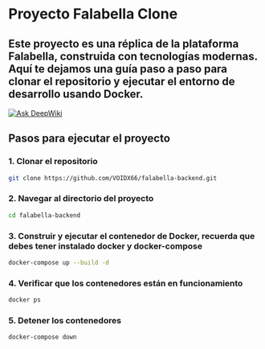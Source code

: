 # Proyecto Falabella Clone
Este proyecto es una réplica de la plataforma Falabella, construida con tecnologías modernas. Aquí te dejamos una guía paso a paso para clonar el repositorio y ejecutar el entorno de desarrollo usando Docker.
-
[![Ask DeepWiki](https://deepwiki.com/badge.svg)](https://deepwiki.com/VOIDX66/falabella-backend)

## Pasos para ejecutar el proyecto

### 1. Clonar el repositorio
```bash
git clone https://github.com/VOIDX66/falabella-backend.git
```
### 2. Navegar al directorio del proyecto
```bash
cd falabella-backend
```
### 3. Construir y ejecutar el contenedor de Docker, recuerda que debes tener instalado docker y docker-compose
```bash
docker-compose up --build -d
```
### 4. Verificar que los contenedores están en funcionamiento
```bash
docker ps
```
### 5. Detener los contenedores
```bash
docker-compose down
```



